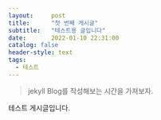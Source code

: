 ```yaml
---
layout:     post
title:      "첫 번째 게시글"
subtitle:   "테스트용 글입니다"
date:       2022-01-10 22:31:00
catalog: false
header-style: text
tags:
  - 테스트
---
```


> jekyll Blog를 작성해보는 시간을 가져보자.


테스트 게시글입니다.